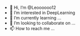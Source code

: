 - 👋 Hi, I’m @Leoooooo12
- 👀 I’m interested in DeepLearning
- 🌱 I’m currently learning ...
- 💞️ I’m looking to collaborate on ...
- 📫 How to reach me ...

<!---
Leoooooo12/Leoooooo12 is a ✨ special ✨ repository because its `README.md` (this file) appears on your GitHub profile.
You can click the Preview link to take a look at your changes.
--->
